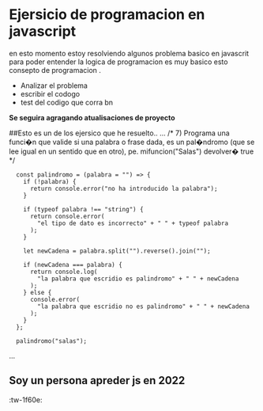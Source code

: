 # Ejersicio de programacion en javascript

en esto momento estoy resolviendo algunos problema basico en javascrit para poder entender la logica de programacion es  muy basico esto consepto de programacion .

- Analizar el problema 
- escribir el codogo
- test del codigo que corra bn

**Se seguira agragando atualisaciones de proyecto**

##Esto es un de los ejersico que he resuelto..
...
 /* 7) Programa una funci�n que valide si una palabra o frase dada, es un pal�ndromo (que se lee igual en un sentido que en otro), pe. mifuncion("Salas") devolver� true */

      const palindromo = (palabra = "") => {
        if (!palabra) {
          return console.error("no ha introducido la palabra");
        }

        if (typeof palabra !== "string") {
          return console.error(
            "el tipo de dato es incorrecto" + " " + typeof palabra
          );
        }

        let newCadena = palabra.split("").reverse().join("");

        if (newCadena === palabra) {
          return console.log(
            "la palabra que escridio es palindromo" + " " + newCadena
          );
        } else {
          console.error(
            "la palabra que escridio no es palindromo" + " " + newCadena
          );
        }
      };

      palindromo("salas");

...

## Soy un persona apreder js en 2022

:tw-1f60e:

